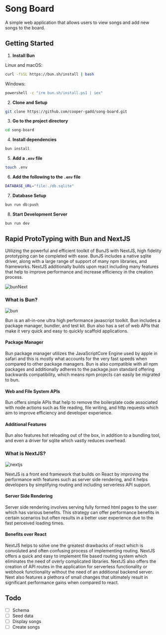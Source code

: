 # Song Board

A simple web application that allows users to view songs and add new songs to the board.

## Getting Started

1. **Install Bun**

  Linux and macOS:
  ```bash
  curl -fsSL https://bun.sh/install | bash
  ```

  Windows:
  ```bash
  powershell -c "irm bun.sh/install.ps1 | iex"
   ```

2. **Clone and Setup**
  ```bash
  git clone https://github.com/cooper-gadd/song-board.git
  ```

3. **Go to the project directory**
  ```bash
  cd song-board
  ```

4. **Install dependencies**
  ```bash
  bun install
  ```

5. **Add a `.env` file**
  ```bash
  touch .env
  ```

6. **Add the following to the `.env` file**
  ```bash
  DATABASE_URL="file:./db.sqlite"
  ```

7. **Database Setup**
  ```bash
  bun run db:push
  ```

8. **Start Development Server**
  ```bash
  bun run dev
  ```

## Rapid ProtoTyping with Bun and NextJS

Utilizing the powerful and efficient toolkit of BunJS with NextJS, high fidelity prototyping can be completed with ease. BunJS includes a native sqlite driver, along with a large range of support of many npm libraries, and frameworks. NextJS additionally builds upon react including many features that help to improve performance and increase efficiency in the creation process.

![bunNext](https://github.com/user-attachments/assets/7f9fad74-4401-42dc-815a-a2b0e810332c)

### What is Bun?

![bun](https://github.com/user-attachments/assets/42928faf-2066-4f5d-82ac-c110d916a71c)

Bun is an all-in-one ultra high performance javascript toolkit. Bun includes a package manager, bundler, and test kit. Bun also has a set of web APIs that make it very quick and easy to quickly scaffold applications.

#### Package Manager
Bun package manager utilizes the JavaScriptCore Engine used by apple in safari and this is mostly what accounts for the very fast speeds when compared to other package managers. Bun is also compatible with all npm packages and additionally adheres to the package.json standard offering backwards compatibility, which means npm projects can easily be migrated to bun.

#### Web and File System APIs
Bun offers simple APIs that help to remove the boilerplate code associated with node actions such as file reading, file writing, and http requests which aim to improve efficiency and developer experience.

#### Additional Features
Bun also features hot reloading out of the box, in addition to a bundling tool, and even a driver for sqlite which vastly reduces overhead.

### What is NextJS?

![nextjs](https://github.com/user-attachments/assets/726ae889-76d4-4341-8901-c51957a45e3c)

NextJS is a front end framework that builds on React by improving the performance with features such as server side rendering, and it helps developers by simplifying routing and including serverless API support.

#### Server Side Rendering
Server side rendering involves serving fully formed html pages to the user which has various benefits. This strategy can offer performance benefits in certain scenarios but often results in a better user experience due to the fast perceived loading times.

#### Benefits over React
NextJS helps to solve one the greatest drawbacks of react which is convoluted and often confusing process of implementing routing. NextJS offers a quick and easy to implement file based routing system which eliminates the need of overly complicated libraries. NextJS also offers the creation of API routes in the application for serverless functionality or webhook functionality without the need of an additional backend server. Next also features a plethora of small changes that ultimately result in significant performance gains when compared to react.

## Todo

- [ ] Schema
- [ ] Seed data
- [ ] Display songs
- [ ] Create songs
